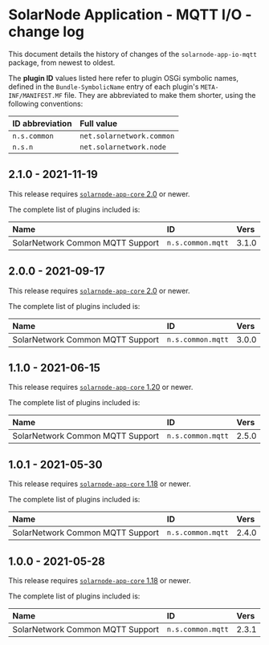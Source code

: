 # SolarNode Application - MQTT I/O - change log

This document details the history of changes of the `solarnode-app-io-mqtt` package, from
newest to oldest.

The **plugin ID** values listed here refer to plugin OSGi symbolic names, defined in the
`Bundle-SymbolicName` entry of each plugin's `META-INF/MANIFEST.MF` file. They are abbreviated to
make them shorter, using the following conventions:

| ID abbreviation | Full value                |
|:----------------|:--------------------------|
| `n.s.common`    | `net.solarnetwork.common` |
| `n.s.n`         | `net.solarnetwork.node`   |

## 2.1.0 - 2021-11-19

This release requires [`solarnode-app-core` 2.0][app-core-200] or newer.

The complete list of plugins included is:

| Name                             | ID                | Vers  |
|:---------------------------------|:------------------|:------|
| SolarNetwork Common MQTT Support | `n.s.common.mqtt` | 3.1.0 |


## 2.0.0 - 2021-09-17

This release requires [`solarnode-app-core` 2.0][app-core-200] or newer.

The complete list of plugins included is:

| Name                             | ID                | Vers  |
|:---------------------------------|:------------------|:------|
| SolarNetwork Common MQTT Support | `n.s.common.mqtt` | 3.0.0 |


## 1.1.0 - 2021-06-15

This release requires [`solarnode-app-core` 1.20][app-core-1180] or newer.

The complete list of plugins included is:

| Name                             | ID                | Vers  |
|:---------------------------------|:------------------|:------|
| SolarNetwork Common MQTT Support | `n.s.common.mqtt` | 2.5.0 |


## 1.0.1 - 2021-05-30

This release requires [`solarnode-app-core` 1.18][app-core-1180] or newer.

The complete list of plugins included is:

| Name                             | ID                | Vers  |
|:---------------------------------|:------------------|:------|
| SolarNetwork Common MQTT Support | `n.s.common.mqtt` | 2.4.0 |


## 1.0.0 - 2021-05-28

This release requires [`solarnode-app-core` 1.18][app-core-1180] or newer.

The complete list of plugins included is:

| Name                             | ID                | Vers  |
|:---------------------------------|:------------------|:------|
| SolarNetwork Common MQTT Support | `n.s.common.mqtt` | 2.3.1 |

[app-core-1180]: ../../solarnode-app-core/debian/CHANGELOG.md#1180---2021-05-28
[app-core-200]: ../../solarnode-app-core/debian/CHANGELOG.md#200---2010-10-12
